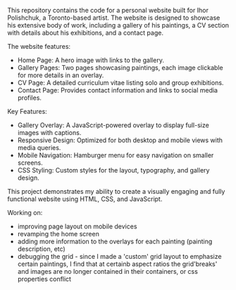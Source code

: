 This repository contains the code for a personal website built for Ihor Polishchuk, a Toronto-based artist. The website is designed to showcase his extensive body of work, including a gallery of his paintings, a CV section with details about his exhibitions, and a contact page.

The website features:
- Home Page: A hero image with links to the gallery.
- Gallery Pages: Two pages showcasing paintings, each image clickable for more details in an overlay.
- CV Page: A detailed curriculum vitae listing solo and group exhibitions.
- Contact Page: Provides contact information and links to social media profiles.
  
Key Features:
- Gallery Overlay: A JavaScript-powered overlay to display full-size images with captions.
- Responsive Design: Optimized for both desktop and mobile views with media queries.
- Mobile Navigation: Hamburger menu for easy navigation on smaller screens.
- CSS Styling: Custom styles for the layout, typography, and gallery design.

This project demonstrates my ability to create a visually engaging and fully functional website using HTML, CSS, and JavaScript.

Working on:
- improving page layout on mobile devices
- revamping the home screen
- adding more information to the overlays for each painting (painting description, etc)
- debugging the grid - since I made a 'custom' grid layout to emphasize certain paintings, I find that at certainb aspect ratios the grid'breaks' and images are no longer contained in their containers, or css properties conflict 
